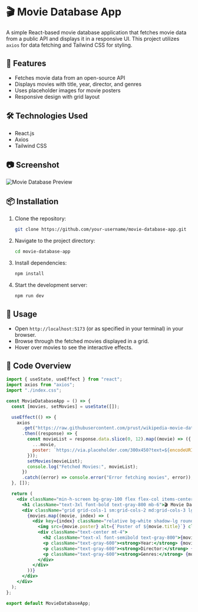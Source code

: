 # 🎬 Movie Database App

A simple React-based movie database application that fetches movie data from a public API and displays it in a responsive UI. This project utilizes `axios` for data fetching and Tailwind CSS for styling.

## 🚀 Features

- Fetches movie data from an open-source API
- Displays movies with title, year, director, and genres
- Uses placeholder images for movie posters
- Responsive design with grid layout

## 🛠 Technologies Used

- React.js
- Axios
- Tailwind CSS

## 📷 Screenshot

![Movie Database Preview](https://via.placeholder.com/800x400?text=Movie+Database+App+Preview)

## 📦 Installation

1. Clone the repository:
   ```sh
   git clone https://github.com/your-username/movie-database-app.git
   ```

2. Navigate to the project directory:
   ```sh
   cd movie-database-app
   ```

3. Install dependencies:
   ```sh
   npm install
   ```

4. Start the development server:
   ```sh
   npm run dev
   ```

## 🔧 Usage

- Open `http://localhost:5173` (or as specified in your terminal) in your browser.
- Browse through the fetched movies displayed in a grid.
- Hover over movies to see the interactive effects.

## 📜 Code Overview

```jsx
import { useState, useEffect } from "react";
import axios from "axios";
import "./index.css";

const MovieDatabaseApp = () => {
  const [movies, setMovies] = useState([]);

  useEffect(() => {
    axios
      .get("https://raw.githubusercontent.com/prust/wikipedia-movie-data/master/movies.json")
      .then((response) => {
        const movieList = response.data.slice(0, 12).map((movie) => ({
          ...movie,
          poster: `https://via.placeholder.com/300x450?text=${encodeURIComponent(movie.title)}`,
        }));
        setMovies(movieList);
        console.log("Fetched Movies:", movieList);
      })
      .catch((error) => console.error("Error fetching movies", error));
  }, []);

  return (
    <div className="min-h-screen bg-gray-100 flex flex-col items-center p-6">
      <h1 className="text-3xl font-bold text-gray-800 mb-6">🎬 Movie Database</h1>
      <div className="grid grid-cols-1 sm:grid-cols-2 md:grid-cols-3 lg:grid-cols-4 gap-6">
        {movies.map((movie, index) => (
          <div key={index} className="relative bg-white shadow-lg rounded-xl p-4 flex flex-col items-center neumorphism hover:scale-105 transition-transform duration-300">
            <img src={movie.poster} alt={`Poster of ${movie.title}`} className="w-full h-64 object-cover rounded-lg" loading="lazy" />
            <div className="text-center mt-4">
              <h2 className="text-xl font-semibold text-gray-800">{movie.title}</h2>
              <p className="text-gray-600"><strong>Year:</strong> {movie.year}</p>
              <p className="text-gray-600"><strong>Director:</strong> {movie.director}</p>
              <p className="text-gray-600"><strong>Genres:</strong> {movie.genres.join(", ")}</p>
            </div>
          </div>
        ))}
      </div>
    </div>
  );
};

export default MovieDatabaseApp;
```



